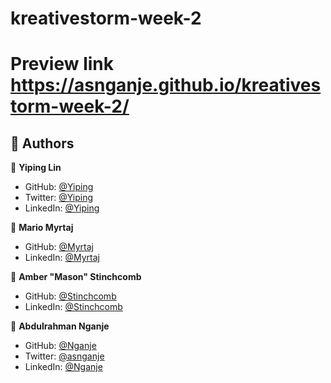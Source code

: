 # kreativestorm-week-2

# Preview link https://asnganje.github.io/kreativestorm-week-2/

## 👥 Authors <a name="authors"></a>

👤 **Yiping Lin**

- GitHub: [@Yiping]()
- Twitter: [@Yiping]()
- LinkedIn: [@Yiping]()

👤 **Mario Myrtaj**

- GitHub: [@Myrtaj](https://github.com/mmyrtaj)
- LinkedIn: [@Myrtaj](https://www.linkedin.com/in/mario-myrtaj-7b21b7171/)

👤 **Amber "Mason" Stinchcomb**

- GitHub: [@Stinchcomb](https://github.com/relentlessmason)
- LinkedIn: [@Stinchcomb](https://www.linkedin.com/in/relentlessmason/)

👤 **Abdulrahman Nganje**
- GitHub: [@Nganje](https://github.com/asnganje)
- Twitter: [@asnganje](https://twitter.com/asnganje)
- LinkedIn: [@Nganje](https://www.linkedin.com/in/abdulrahman-nganje-a6436935/)



